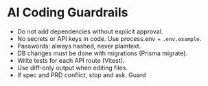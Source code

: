 # AI Coding Guardrails

- Do not add dependencies without explicit approval.
- No secrets or API keys in code. Use process.env + `.env.example`.
- Passwords: always hashed, never plaintext.
- DB changes must be done with migrations (Prisma migrate).
- Write tests for each API route (Vitest).
- Use diff-only output when editing files.
- If spec and PRD conflict, stop and ask.
Guard